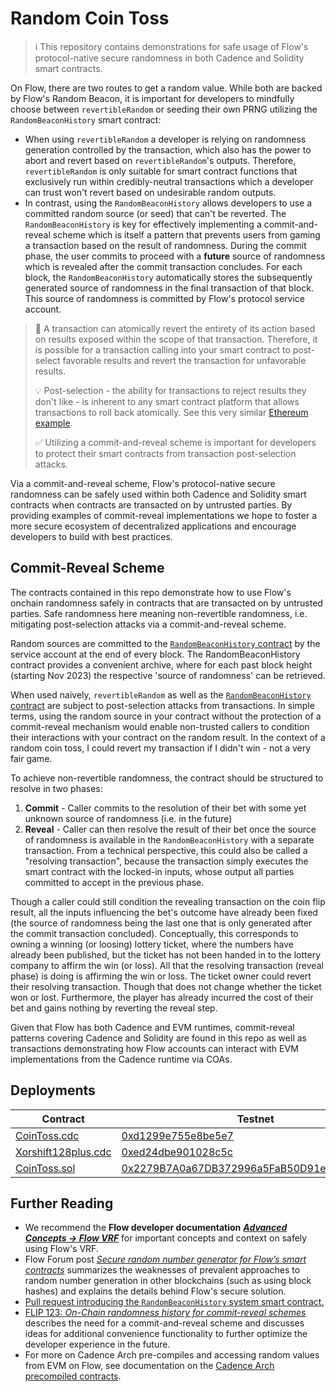 # Random Coin Toss

> :information_source: This repository contains demonstrations for safe usage of Flow's protocol-native secure randomness in both Cadence and Solidity smart contracts.

On Flow, there are two routes to get a random value. While both are backed by Flow's Random Beacon,
it is important for developers to mindfully choose between `revertibleRandom`
or seeding their own PRNG utilizing the `RandomBeaconHistory` smart contract:

- When using `revertibleRandom` a developer is relying on randomness generation controlled by the transaction,
  which also has the power to abort and revert based on `revertibleRandom`'s outputs. Therefore,
  `revertibleRandom` is only suitable for smart contract functions that exclusively run within credibly-neutral transactions which a developer can trust won't revert based on undesirable random outputs.
- In contrast, using the `RandomBeaconHistory` allows developers to use a committed random source (or seed) that can't be reverted. 
  The `RandomBeaconHistory` is key for effectively implementing a commit-and-reveal scheme which is itself a pattern that prevents users from gaming a transaction based on the result of randomness.
  During the commit phase, the user commits to proceed with a **future** source of randomness
  which is revealed after the commit transaction concludes.
  For each block, the `RandomBeaconHistory` automatically stores the subsequently generated source of randomness in the final transaction of that block. This source of randomness is committed by Flow's protocol service account.

> 🚨 A transaction can atomically revert the entirety of its action based on results exposed within the scope of that transaction.
> Therefore, it is possible for a transaction calling into your smart contract to post-select favorable
> results and revert the transaction for unfavorable results.
> 
> 💡 Post-selection - the ability for transactions to reject results they don't like - is inherent to any
> smart contract platform that allows transactions to roll back atomically. See this very similar
> [Ethereum example](https://consensys.github.io/smart-contract-best-practices/development-recommendations/general/public-data/).
> 
> ✅ Utilizing a commit-and-reveal scheme is important for developers to protect their smart contracts from transaction post-selection attacks.

Via a commit-and-reveal scheme, Flow's protocol-native secure randomness can be safely used within both Cadence and Solidity smart contracts 
when contracts are transacted on by untrusted parties. 
By providing examples of commit-reveal implementations we hope to foster a more secure ecosystem of decentralized
applications and encourage developers to build with best practices.

## Commit-Reveal Scheme

The contracts contained in this repo demonstrate how to use Flow's onchain randomness safely
in contracts that are transacted on by untrusted parties. Safe randomness here meaning non-revertible randomness, 
i.e. mitigating post-selection attacks via a commit-and-reveal scheme.

Random sources are committed to the [`RandomBeaconHistory` contract](https://github.com/onflow/flow-core-contracts/blob/master/contracts/RandomBeaconHistory.cdc) by the service
account at the end of every block. The RandomBeaconHistory contract provides a convenient archive, where for each past
block height (starting Nov 2023) the respective 'source of randomness' can be retrieved.

When used naively, `revertibleRandom` as well as the [`RandomBeaconHistory` contract](https://github.com/onflow/flow-core-contracts/blob/master/contracts/RandomBeaconHistory.cdc)
are subject to post-selection attacks from transactions.
In simple terms, using the random source in your contract without
the protection of a commit-reveal mechanism would enable non-trusted callers to condition their interactions with your contract on the
random result. In the context of a random coin toss, I could revert my transaction if I didn't win - not a very fair
game.

To achieve non-revertible randomness, the contract should be structured to resolve in two phases:

1. **Commit** - Caller commits to the resolution of their bet with some yet unknown source of randomness (i.e. in the
  future)
2. **Reveal** - Caller can then resolve the result of their bet once the source of randomness is available in the `RandomBeaconHistory` with a separate transaction.
  From a technical perspective, this could also be called a "resolving transaction", because the transaction simply executes the smart contract with the locked-in
  inputs, whose output all parties committed to accept in the previous phase.

Though a caller could still condition the revealing transaction on the coin flip result, all the inputs influencing the bet's outcome
have already been fixed (the source of randomness being the last one that is only generated after the commit transaction concluded).
Conceptually, this corresponds to owning a winning (or loosing) lottery ticket, where the numbers have already been published,
but the ticket has not been handed in to the lottery company to affirm the win (or loss).
All that the resolving transaction (reveal phase) is doing is affirming the win or loss.
The ticket owner could revert their resolving transaction. Though that does not change whether the ticket won or lost. Furthermore, the player has already
incurred the cost of their bet and gains nothing by reverting the reveal step.

Given that Flow has both Cadence and EVM runtimes, commit-reveal patterns covering Cadence and Solidity are found in this repo as well as transactions demonstrating how Flow accounts can interact with EVM implementations from the Cadence runtime via COAs.

## Deployments

|Contract|Testnet|Mainnet|
|---|---|---|
|[CoinToss.cdc](./contracts/CoinToss.cdc)|[0xd1299e755e8be5e7](https://contractbrowser.com/A.d1299e755e8be5e7.CoinToss)|N/A|
|[Xorshift128plus.cdc](./contracts/Xorshift128plus.cdc)|[0xed24dbe901028c5c](https://contractbrowser.com/A.ed24dbe901028c5c.Xorshift128plus)|[0x45caec600164c9e6](https://contractbrowser.com/A.45caec600164c9e6.Xorshift128plus)|
|[CoinToss.sol](./contracts/CoinToss.sol)|[0x2279B7A0a67DB372996a5FaB50D91eAA73d2eBe6](https://evm-testnet.flowscan.io/address/0x2279B7A0a67DB372996a5FaB50D91eAA73d2eBe6?tab=contract_code)|N/A|

## Further Reading


- We recommend the **Flow developer documentation** [**_Advanced Concepts → Flow VRF_**](https://developers.flow.com/build/advanced-concepts/randomness)
  for important concepts and context on safely using Flow's VRF.  
- Flow Forum post [_Secure random number generator for Flow’s smart contracts_](https://forum.onflow.org/t/secure-random-number-generator-for-flow-s-smart-contracts/5110)
  summarizes the weaknesses of prevalent approaches to random number generation in other blockchains (such as using block hashes) and explains the details behind Flow's secure solution.
- [Pull request introducing the `RandomBeaconHistory` system smart contract.](https://github.com/onflow/flow-core-contracts/pull/375) 
- [FLIP 123: _On-Chain randomness history for commit-reveal schemes_](https://github.com/onflow/flips/pull/123) describes the need for a commit-and-reveal scheme and 
  discusses ideas for additional convenience functionality to further optimize the developer experience in the future.
- For more on Cadence Arch pre-compiles and accessing random values from EVM on Flow, see documentation on the [Cadence Arch precompiled contracts](https://developers.flow.com/evm/how-it-works#precompiled-contracts).
